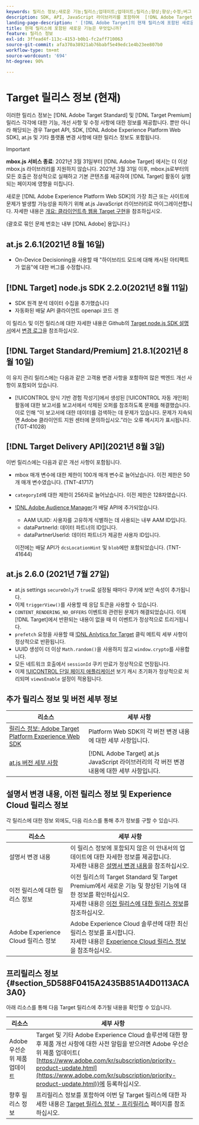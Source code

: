 ```yaml
---
keywords: 릴리스 정보;새로운 기능;릴리스;업데이트;업데이트;릴리스;향상;향상;수정;버그 수정;업데이트
description: SDK, API, JavaScript 라이브러리를 포함하여  [!DNL Adobe Target]의 현재 릴리스에 포함된 새로운 기능 및 개선, 수정 사항에 대해 알아봅니다.
landing-page-description: ' [!DNL Adobe Target]의 현재 릴리스에 포함된 새로운 기능, 개선 사항 및 수정 사항에 대해 알아봅니다.'
title: 현재 릴리스에 포함된 새로운 기능은 무엇입니까?
feature: 릴리스 정보
exl-id: 3ffead4f-113c-4153-b0b1-fc2aff710063
source-git-commit: afa370a38921ab76babf5e49edc1e4b23ee807b0
workflow-type: tm+mt
source-wordcount: '694'
ht-degree: 90%

---
```


# Target 릴리스 정보 (현재)

이러한 릴리스 정보는 [!DNL Adobe Target Standard] 및 [!DNL Target Premium] 릴리스 각각에 대한 기능, 개선 사항 및 수정 사항에 대한 정보를 제공합니다. 뿐만 아니라 해당되는 경우 Target API, SDK, [!DNL Adobe Experience Platform Web SDK], at.js 및 기타 플랫폼 변경 사항에 대한 릴리스 정보도 포함됩니다.

>[!IMPORTANT]
>
>**mbox.js 서비스 종료**: 2021년 3월 31일부터 [!DNL Adobe Target] 에서는 더 이상 mbox.js 라이브러리를 지원하지 않습니다. 2021년 3월 31일 이후, mbox.js로부터의 모든 호출은 정상적으로 실패하고 기본 콘텐츠를 제공하여 [!DNL Target] 활동이 실행되는 페이지에 영향을 미칩니다.
>
>새로운 [!DNL Adobe Experience Platform Web SDK]의 가장 최근 또는 사이트에 문제가 발생할 가능성을 피하기 위해 at.js JavaScript 라이브러리로 마이그레이션합니다. 자세한 내용은 [개요: 클라이언트측 웹용 Target 구현](/help/c-implementing-target/c-implementing-target-for-client-side-web/implement-target-for-client-side-web.md)을 참조하십시오.

(괄호로 묶인 문제 번호는 내부 [!DNL Adobe] 용입니다.)

## at.js 2.6.1(2021년 8월 16일)

* On-Device Decisioning을 사용할 때 &quot;하이브리드 모드에 대해 캐시된 아티팩트가 없음&quot;에 대한 버그를 수정합니다.

## [!DNL Target] node.js SDK 2.2.0(2021년 8월 11일)

* SDK 원격 분석 데이터 수집을 추가했습니다
* 자동화된 배달 API 클라이언트 openapi 코드 겐

이 릴리스 및 이전 릴리스에 대한 자세한 내용은 Github의 [Target node.js SDK 설명서](https://github.com/adobe/target-nodejs-sdk)에서 [변경 로그](https://github.com/adobe/target-nodejs-sdk/blob/main/CHANGELOG.md)을 참조하십시오.

## [!DNL Target Standard/Premium] 21.8.1(2021년 8월 10일)

이 유지 관리 릴리스에는 다음과 같은 고객용 변경 사항을 포함하여 많은 백엔드 개선 사항이 포함되어 있습니다.

* [!UICONTROL 양식 기반 경험 작성기]에서 생성된 [!UICONTROL 자동 개인화] 활동에 대한 보고서를 보고서에서 삭제된 오퍼를 참조하도록 문제를 해결했습니다. 이로 인해 “이 보고서에 대한 데이터를 검색하는 데 문제가 있습니다. 문제가 지속되면 Adobe 클라이언트 지원 센터에 문의하십시오.”라는 오류 메시지가 표시됩니다. (TGT-41028)

## [!DNL Target Delivery API](2021년 8월 3일)

이번 릴리스에는 다음과 같은 개선 사항이 포함됩니다.

* mbox 매개 변수에 대한 제한이 100개 매개 변수로 늘어났습니다. 이전 제한은 50개 매개 변수였습니다. (TNT-41717)
* `categoryId`에 대한 제한이 256자로 늘어났습니다. 이전 제한은 128자였습니다.
* [!DNL Adobe Audience Manager](AAM)가 배달 API에 추가되었습니다.

   * AAM UUID: 사용자를 고유하게 식별하는 데 사용되는 내부 AAM ID입니다.
   * dataPartnerId: 데이터 파트너의 ID입니다.
   * dataPartnerUserId: 데이터 파트너가 제공한 사용자 ID입니다.

   이전에는 배달 API가 `dcsLocationHint` 및 `blob`에만 포함되었습니다. (TNT-41644)

## at.js 2.6.0 (2021년 7월 27일)

* at.js settings `secureOnly`가 `true`로 설정될 때마다 쿠키에 보안 속성이 추가됩니다.
* 이제 `triggerView()`를 사용할 때 응답 토큰을 사용할 수 있습니다.
* `CONTENT_RENDERING_NO_OFFERS` 이벤트와 관련된 문제가 해결되었습니다. 이제 [!DNL Target]에서 반환되는 내용이 없을 때 이 이벤트가 정상적으로 트리거됩니다.
* `prefetch` 요청을 사용할 때 [!DNL Anlytics for Target](A4T) 클릭 메트릭 세부 사항이 정상적으로 반환됩니다.
* UUID 생성이 더 이상 `Math.random()`을 사용하지 않고 `window.crypto`를 사용합니다.
* 모든 네트워크 호출에서 `sessionId` 쿠키 만료가 정상적으로 연장됩니다.
* 이제 [!UICONTROL 단일 페이지 애플리케이션](SPA) 보기 캐시 초기화가 정상적으로 처리되며 `viewsEnable` 설정이 적용됩니다.

## 추가 릴리스 정보 및 버전 세부 정보

| 리소스 | 세부 사항 |
|--- |--- |
| [릴리스 정보: Adobe Target Platform Experience Web SDK](https://experienceleague.adobe.com/docs/experience-platform/edge/release-notes.html?lang=ko_KR) | Platform Web SDK의 각 버전 변경 내용에 대한 세부 사항입니다. |
| [at.js 버전 세부 사항](/help/c-implementing-target/c-implementing-target-for-client-side-web/target-atjs-versions.md) | [!DNL Adobe Target] at.js JavaScript 라이브러리의 각 버전 변경 내용에 대한 세부 사항입니다. |

## 설명서 변경 내용, 이전 릴리스 정보 및 Experience Cloud 릴리스 정보

각 릴리스에 대한 정보 외에도, 다음 리소스를 통해 추가 정보를 구할 수 있습니다.

| 리소스 | 세부 사항 |
|--- |--- |
| 설명서 변경 내용 | 이 릴리스 정보에 포함되지 않은 이 안내서의 업데이트에 대한 자세한 정보를 제공합니다.<br>자세한 내용은 [설명서 변경 내용](/help/r-release-notes/doc-change.md#reference_366123CF00994BACBBF9BBDF2C4D840C)을 참조하십시오. |
| 이전 릴리스에 대한 릴리스 정보 | 이전 릴리스의 Target Standard 및 Target Premium에서 새로운 기능 및 향상된 기능에 대한 정보를 확인하십시오.<br>자세한 내용은 [이전 릴리스에 대한 릴리스 정보](/help/r-release-notes/release-notes-for-previous-releases.md)를 참조하십시오. |
| Adobe Experience Cloud 릴리스 정보 | Adobe Experience Cloud 솔루션에 대한 최신 릴리스 정보를 표시합니다.<br>자세한 내용은 [Experience Cloud 릴리스 정보](https://experienceleague.adobe.com/docs/release-notes/experience-cloud/current.html?lang=ko-KR)을 참조하십시오. |

## 프리릴리스 정보 {#section_5D588F0415A2435B851A4D0113ACA3A0}

아래 리소스를 통해 다음 Target 릴리스에 추가될 내용을 확인할 수 있습니다.

| 리소스 | 세부 사항 |
|--- |--- |
| Adobe 우선순위 제품 업데이트 | Target 및 기타 Adobe Experience Cloud 솔루션에 대한 향후 제품 개선 사항에 대한 사전 알림을 받으려면 Adobe 우선순위 제품 업데이트(<br>[https://www.adobe.com/kr/subscription/priority-product-update.html](https://www.adobe.com/kr/subscription/priority-product-update.html))에 등록하십시오. |
| 향후 릴리스 정보 | 프리릴리스 정보를 포함하여 이번 달 Target 릴리스에 대한 자세한 내용은 [Target 릴리스 정보 - 프리릴리스](/help/r-release-notes/target-release-notes.md) 페이지를 참조하십시오. |
